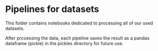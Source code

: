 # Pipelines for datasets

This folder contains notebooks dedicated to processing all of our used datasets. 

After prcoessing the data, each pipeline saves the result as a pandas dataframe (pickle) in the pickles directory for future use.






